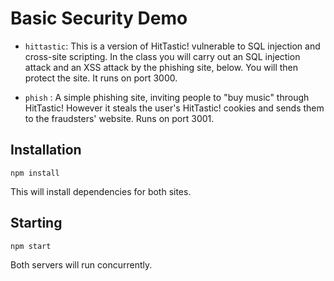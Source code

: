 # Basic Security Demo

- `hittastic`: This is a version of HitTastic! vulnerable to SQL injection and cross-site scripting. In the class you will carry out an SQL injection attack and an XSS attack by the phishing site, below. You will then protect the site. It runs on port 3000.

- `phish` : A simple phishing site, inviting people to "buy music" through HitTastic! However it steals the user's HitTastic! cookies and sends them to the fraudsters' website. Runs on port 3001.

## Installation

`npm install`

This will install dependencies for both sites.

## Starting

`npm start`

Both servers will run concurrently.

